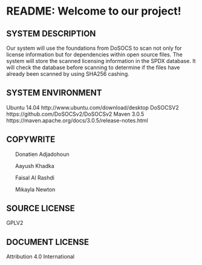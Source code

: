 <h1>README: Welcome to our project!</h1>

<h2>SYSTEM DESCRIPTION</h2> 
  <p>Our system will use the foundations from DoSOCS to scan not only for license information but for dependencies within open source files.   The system will store the scanned licensing information in the SPDX database. It will check the database before scanning to              determine if the files have already been scanned by using SHA256 cashing.</p>  
  
<h2>SYSTEM ENVIRONMENT</h2>
  Ubuntu 14.04   http://www.ubuntu.com/download/desktop
  DoSOCSV2       https://github.com/DoSOCSv2/DoSOCSv2
  Maven 3.0.5    https://maven.apache.org/docs/3.0.5/release-notes.html
  
<h2>COPYWRITE</h2>
  <ul>Donatien Adjadohoun</ul>
  <ul>Aayush Khadka</ul>
  <ul>Faisal Al Rashdi</ul>
  <ul>Mikayla Newton</ul>
  
<h2>SOURCE LICENSE</h2>
  GPLV2
  
<h2>DOCUMENT LICENSE</h2>
  Attribution 4.0 International
